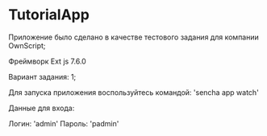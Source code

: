 # TutorialApp

Приложение было сделано в качестве тестового задания для компании OwnScript;

Фреймворк Ext js 7.6.0

Вариант задания: 1;

Для запуска приложения воспользуйтесь командой: 'sencha app watch'

Данные для входа:

Логин: 'admin'
Пароль: 'padmin'